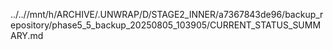 ../..//mnt/h/ARCHIVE/.UNWRAP/D/STAGE2_INNER/a7367843de96/backup_repository/phase5_5_backup_20250805_103905/CURRENT_STATUS_SUMMARY.md